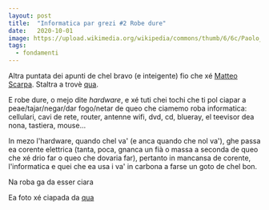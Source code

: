 ```yaml
---
layout: post
title:  "Informatica par grezi #2 Robe dure"
date:   2020-10-01
image: https://upload.wikimedia.org/wikipedia/commons/thumb/6/6c/Paolo_Monti_-_Serie_fotografica_%28Stra%2C_1966%29_-_BEIC_6329230.jpg/1024px-Paolo_Monti_-_Serie_fotografica_%28Stra%2C_1966%29_-_BEIC_6329230.jpg
tags:
  - fondamenti
---
```


Altra puntata dei apunti de chel bravo (e inteigente) fio che xé [Matteo Scarpa](https://fundor333.com/). Staltra a trovè [qua](https://poentavalei.com/2020/09/30/1-informatica-grezi.html).

E robe dure, o mejo dite *hardware*, e xé tuti chei tochi che ti pol ciapar a peae/tajar/negar/dar fogo/netar de queo che ciamemo roba informatica: cellulari, cavi de rete, router, antenne wifi, dvd, cd, blueray, el teevisor dea nona, tastiera, mouse...

In mezo l'hardware, quando chel va' (e anca quando che nol va'), ghe passa ea corente elettrica (tanta, poca, gnanca un fià o massa a seconda de queo che xé drio far o queo che dovaria far), pertanto in mancansa de corente, l'informatica e quei che ea usa i va' in carbona a farse un goto de chel bon.

Na roba ga da esser ciara



Ea foto xé ciapada da [qua](https://commons.wikimedia.org/wiki/File:Paolo_Monti_-_Serie_fotografica_(Stra,_1966)_-_BEIC_6329230.jpg)
